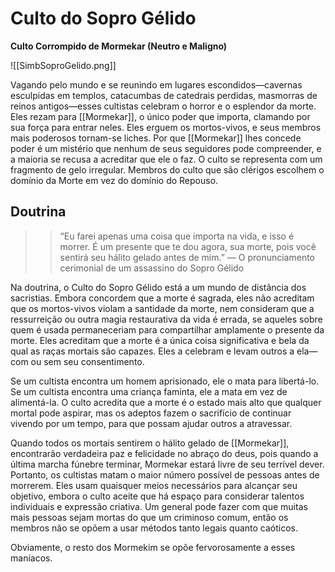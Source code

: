 # Culto do Sopro Gélido
**Culto Corrompido de Mormekar (Neutro e Maligno)**

![[SimbSoproGelido.png]]

Vagando pelo mundo e se reunindo em lugares escondidos—cavernas esculpidas em templos, catacumbas de catedrais perdidas, masmorras de reinos antigos—esses cultistas celebram o horror e o esplendor da morte. Eles rezam para [[Mormekar]], o único poder que importa, clamando por sua força para entrar neles. Eles erguem os mortos-vivos, e seus membros mais poderosos tornam-se liches. Por que [[Mormekar]] lhes concede poder é um mistério que nenhum de seus seguidores pode compreender, e a maioria se recusa a acreditar que ele o faz. O culto se representa com um fragmento de gelo irregular. Membros do culto que são clérigos escolhem o domínio da Morte em vez do domínio do Repouso.

## Doutrina
>>“Eu farei apenas uma coisa que importa na vida, e isso é morrer. É um presente que te dou agora, sua morte, pois você sentirá seu hálito gelado antes de mim.”
— O pronunciamento cerimonial de um assassino do Sopro Gélido

Na doutrina, o Culto do Sopro Gélido está a um mundo de distância dos sacristias. Embora concordem que a morte é sagrada, eles não acreditam que os mortos-vivos violam a santidade da morte, nem consideram que a ressurreição ou outra magia restaurativa da vida é errada, se aqueles sobre quem é usada permaneceriam para compartilhar amplamente o presente da morte. Eles acreditam que a morte é a única coisa significativa e bela da qual as raças mortais são capazes. Eles a celebram e levam outros a ela—com ou sem seu consentimento.

Se um cultista encontra um homem aprisionado, ele o mata para libertá-lo. Se um cultista encontra uma criança faminta, ele a mata em vez de alimentá-la. O culto acredita que a morte é o estado mais alto que qualquer mortal pode aspirar, mas os adeptos fazem o sacrifício de continuar vivendo por um tempo, para que possam ajudar outros a atravessar.

Quando todos os mortais sentirem o hálito gelado de [[Mormekar]], encontrarão verdadeira paz e felicidade no abraço do deus, pois quando a última marcha fúnebre terminar, Mormekar estará livre de seu terrível dever. Portanto, os cultistas matam o maior número possível de pessoas antes de morrerem. Eles usam quaisquer meios necessários para alcançar seu objetivo, embora o culto aceite que há espaço para considerar talentos individuais e expressão criativa. Um general pode fazer com que muitas mais pessoas sejam mortas do que um criminoso comum, então os membros não se opõem a usar métodos tanto legais quanto caóticos.

Obviamente, o resto dos Mormekim se opõe fervorosamente a esses maníacos.
